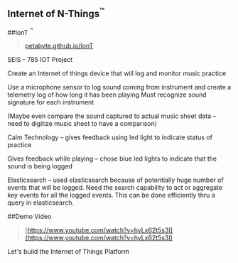 ## Internet of N-Things<sup>:tm:</sup>  
##IonT <sup>:tm:</sup>
>
> [petabyte.github.io/IonT](https://petabyte.github.io/IonT/)
>
SEIS - 785 IOT Project
>
Create an Internet of things device that will log and monitor music practice

Use a microphone sensor to log sound coming from instrument and create a telemetry log of how long it has been playing
Must recognize sound signature for each instrument

(Maybe even compare the sound captured to actual music sheet data – need to digitize music sheet to have a comparison)

Calm Technology – gives feedback using led light to indicate status of practice

Gives feedback while playing – chose blue led lights to indicate that the sound is being logged

Elasticsearch – used elasticsearch because of  potentially huge number of events that will be logged. Need the search capability to act or aggregate key events for all the logged events. This can be done efficiently thru a query in elasticsearch.

>
##Demo Video
>[https://www.youtube.com/watch?v=hyLx62t5s3I](https://www.youtube.com/watch?v=hyLx62t5s3I)
>
Let's build the Internet of Things Platform
